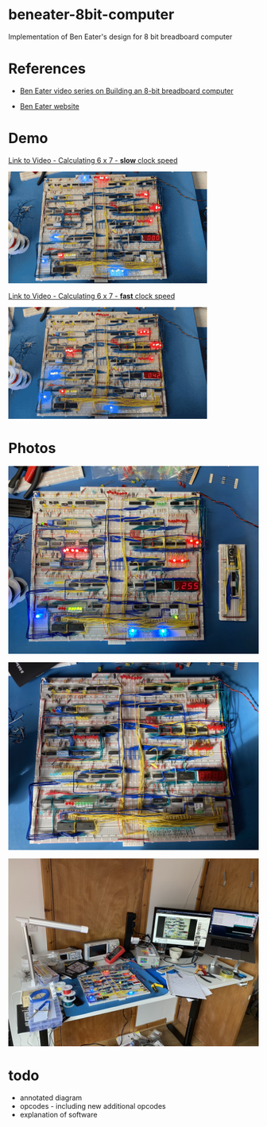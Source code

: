 # beneater-8bit-computer

Implementation of Ben Eater's design for 8 bit breadboard computer

# References

- [Ben Eater video series on Building an 8-bit breadboard computer](https://www.youtube.com/playlist?list=PLowKtXNTBypGqImE405J2565dvjafglHU)

- [Ben Eater website](https://eater.net/8bit)

# Demo

[Link to Video - Calculating 6 x 7 - **slow** clock speed](https://github.com/JimKnowler/beneater-8bit-computer/raw/master/docs/slow--calculate-six-times-seven.mp4)

![Preview - Calculating 6 x 7 - slow clock speed](https://github.com/JimKnowler/beneater-8bit-computer/raw/master/docs/slow--calculate-six-times-seven.gif)

[Link to Video - Calculating 6 x 7 - **fast** clock speed](https://github.com/JimKnowler/beneater-8bit-computer/raw/master/docs/fast--calculate-six-times-seven.mp4)

![Preview - Calculating 6 x 7 - false clock speed](https://github.com/JimKnowler/beneater-8bit-computer/raw/master/docs/fast--calculate-six-times-seven.gif)

# Photos 

![Overhead while turned on](https://github.com/JimKnowler/beneater-8bit-computer/raw/master/docs/photo-overhead-on-small.png)

![Overhead while turned off](https://github.com/JimKnowler/beneater-8bit-computer/raw/master/docs/photo-overhead-off.png)

![In Development](https://github.com/JimKnowler/beneater-8bit-computer/raw/master/docs/photo-in-development.png)

# todo

- annotated diagram
- opcodes - including new additional opcodes
- explanation of software
